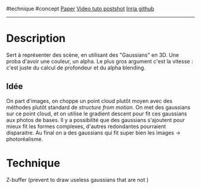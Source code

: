 
#technique #concept 
[Paper](https://arxiv.org/pdf/2308.04079)
[Video tuto postshot](https://www.youtube.com/watch?v=ERuRMOVO58Q)
[Inria github](https://github.com/graphdeco-inria/gaussian-splatting?tab=readme-ov-file)
___
# Description
Sert à représenter des scène, en utilisant des "Gaussians" en 3D. Une proba d'avoir une couleur, un alpha. Le plus gros argument c'est la vitesse : c'est juste du calcul de profondeur et du alpha blending. 

## Idée
On part d'images, on choppe un point cloud plutôt moyen avec des méthodes plutôt standard de _structure from motion_. On met des gaussians sur ce point cloud, et on utilise le gradient descent pour fit ces gaussians aux photos de bases. Il y a possibilité que des gaussians s'ajoutent pour mieux fit les formes complexes, d'autres redondantes pourraient disparaitre. Au final on a des gaussians qui fit super bien les images $\to$ photoréalisme. 

# Technique
Z-buffer (prevent to draw useless gaussians that are not )